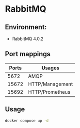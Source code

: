 # RabbitMQ

## Environment:
* RabbitMQ 4.0.2

## Port mappings
| Ports | Usages          |
| ----- | --------------- |
| 5672  | AMQP            |
| 15672 | HTTP/Management |
| 15692 | HTTP/Prometheus |

## Usage
```bash
docker compose up -d
```
